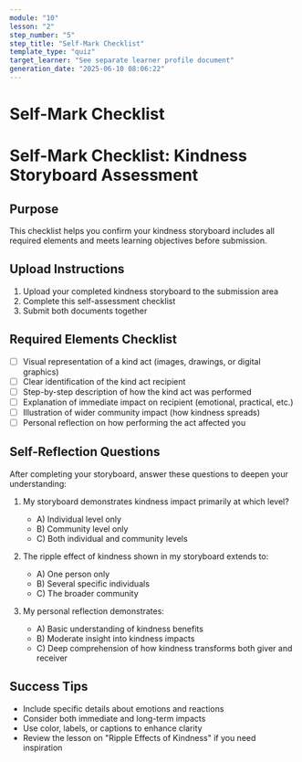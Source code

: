 ```yaml
---
module: "10"
lesson: "2"
step_number: "5"
step_title: "Self-Mark Checklist"
template_type: "quiz"
target_learner: "See separate learner profile document"
generation_date: "2025-06-10 08:06:22"
---
```


# Self-Mark Checklist

# Self-Mark Checklist: Kindness Storyboard Assessment

## Purpose
This checklist helps you confirm your kindness storyboard includes all required elements and meets learning objectives before submission.

## Upload Instructions
1. Upload your completed kindness storyboard to the submission area
2. Complete this self-assessment checklist
3. Submit both documents together

## Required Elements Checklist
- [ ] Visual representation of a kind act (images, drawings, or digital graphics)
- [ ] Clear identification of the kind act recipient
- [ ] Step-by-step description of how the kind act was performed
- [ ] Explanation of immediate impact on recipient (emotional, practical, etc.)
- [ ] Illustration of wider community impact (how kindness spreads)
- [ ] Personal reflection on how performing the act affected you

## Self-Reflection Questions
After completing your storyboard, answer these questions to deepen your understanding:

1. My storyboard demonstrates kindness impact primarily at which level?
   - A) Individual level only
   - B) Community level only
   - C) Both individual and community levels

2. The ripple effect of kindness shown in my storyboard extends to:
   - A) One person only
   - B) Several specific individuals
   - C) The broader community

3. My personal reflection demonstrates:
   - A) Basic understanding of kindness benefits
   - B) Moderate insight into kindness impacts
   - C) Deep comprehension of how kindness transforms both giver and receiver

## Success Tips
* Include specific details about emotions and reactions
* Consider both immediate and long-term impacts
* Use color, labels, or captions to enhance clarity
* Review the lesson on "Ripple Effects of Kindness" if you need inspiration